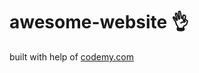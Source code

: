 # awesome-website :ok_hand:                                                                                                                  
built with help of <a href="http://johnelder.com/">codemy.com</a>
